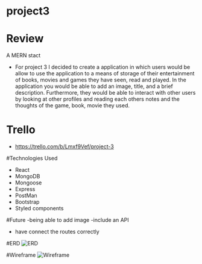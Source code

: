 # project3

# Review 
A MERN stact 

- For project 3 I decided to create a application in which users would be allow to use the application to a means of storage of their entertainment of books, movies and games they have seen, read and played. In the application you would be able to add an image, title, and a brief description. Furthermore, they would be able to interact with other users by looking at other profiles and reading each others notes and the thoughts of the game, book, movie they used.

# Trello 
- https://trello.com/b/Lmxf9Vef/project-3

#Technologies Used
- React
- MongoDB
- Mongoose
- Express 
- PostMan
- Bootstrap
- Styled components



#Future 
-being able to add image
-include an API
- have connect the routes correctly

#ERD
![ERD](/images/ERD.PNG)

#Wireframe
![Wireframe](images/Wireframe_copy.png)



